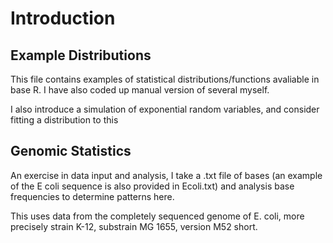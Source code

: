 # Introduction

## Example Distributions

This file contains examples of statistical distributions/functions avaliable in base R.
I have also coded up manual version of several myself.

I also introduce a simulation of exponential random variables, and consider fitting a distribution to this

## Genomic Statistics

An exercise in data input and analysis, I take a .txt file of bases (an example of the E coli sequence is also
provided in Ecoli.txt) and analysis base frequencies to determine patterns here.

This uses data from the completely sequenced genome of E. coli, more precisely strain K-12, substrain MG 1655, version M52 short.